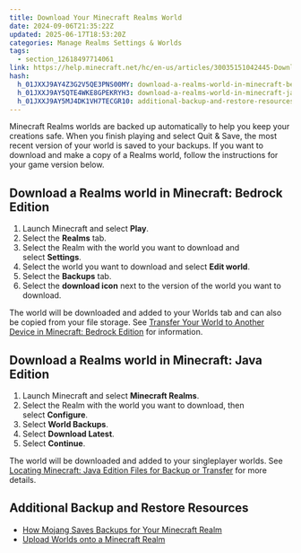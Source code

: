 ```yaml
---
title: Download Your Minecraft Realms World
date: 2024-09-06T21:35:22Z
updated: 2025-06-17T18:53:20Z
categories: Manage Realms Settings & Worlds
tags:
  - section_12618497714061
link: https://help.minecraft.net/hc/en-us/articles/30035151042445-Download-Your-Minecraft-Realms-World
hash:
  h_01JXXJ9AY4Z3G2V5QE3PNS00MY: download-a-realms-world-in-minecraft-bedrock-edition
  h_01JXXJ9AY5QTE4WKE8GPEKRYH3: download-a-realms-world-in-minecraft-java-edition
  h_01JXXJ9AY5MJ4DK1VH7TECGR10: additional-backup-and-restore-resources
---
```


Minecraft Realms worlds are backed up automatically to help you keep your creations safe. When you finish playing and select Quit & Save, the most recent version of your world is saved to your backups. If you want to download and make a copy of a Realms world, follow the instructions for your game version below.

## Download a Realms world in Minecraft: Bedrock Edition

1.  Launch Minecraft and select **Play**.
2.  Select the **Realms** tab.
3.  Select the Realm with the world you want to download and select **Settings**.
4.  Select the world you want to download and select **Edit world**.
5.  Select the **Backups** tab.
6.  Select the **download icon** next to the version of the world you want to download.

The world will be downloaded and added to your Worlds tab and can also be copied from your file storage. See [Transfer Your World to Another Device in Minecraft: Bedrock Edition](../Backup-Restore/Transfer-Your-World-to-Another-Device-in-Minecraft-Bedrock-Edition.md) for information.

## Download a Realms world in Minecraft: Java Edition

1.  Launch Minecraft and select **Minecraft Realms**.
2.  Select the Realm with the world you want to download, then select **Configure**.
3.  Select **World Backups**.
4.  Select **Download Latest**.
5.  Select **Continue**.

The world will be downloaded and added to your singleplayer worlds. See [Locating Minecraft: Java Edition Files for Backup or Transfer](../Backup-Restore/Locating-Minecraft-Java-Edition-Files-for-Backup-or-Transfer.md) for more details.

## Additional Backup and Restore Resources

- [How Mojang Saves Backups for Your Minecraft Realm](./How-Mojang-Saves-Backups-for-Your-Minecraft-Realm.md)
- [Upload Worlds onto a Minecraft Realm](./Upload-Worlds-onto-a-Minecraft-Realm.md)
